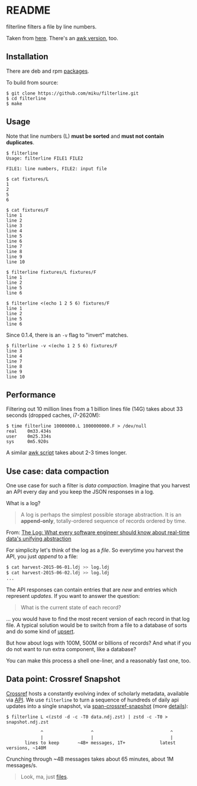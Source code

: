 # README

filterline filters a file by line numbers.

Taken from [here](http://unix.stackexchange.com/questions/209404/filter-file-by-line-number). There's an [awk version](https://gist.github.com/miku/bc8315b10413203b31de), too.

## Installation

There are deb and rpm [packages](https://github.com/miku/filterline/releases).

To build from source:

    $ git clone https://github.com/miku/filterline.git
    $ cd filterline
    $ make

## Usage

Note that line numbers (L) **must be sorted** and **must not contain duplicates**.

    $ filterline
    Usage: filterline FILE1 FILE2

    FILE1: line numbers, FILE2: input file

    $ cat fixtures/L
    1
    2
    5
    6

    $ cat fixtures/F
    line 1
    line 2
    line 3
    line 4
    line 5
    line 6
    line 7
    line 8
    line 9
    line 10

    $ filterline fixtures/L fixtures/F
    line 1
    line 2
    line 5
    line 6

    $ filterline <(echo 1 2 5 6) fixtures/F
    line 1
    line 2
    line 5
    line 6

Since 0.1.4, there is an `-v` flag to "invert" matches.

    $ filterline -v <(echo 1 2 5 6) fixtures/F
    line 3
    line 4
    line 7
    line 8
    line 9
    line 10

## Performance

Filtering out 10 million lines from a 1 billion lines file (14G) takes about 33
seconds (dropped caches, i7-2620M):

    $ time filterline 10000000.L 1000000000.F > /dev/null
    real    0m33.434s
    user    0m25.334s
    sys     0m5.920s

A similar [awk script](https://gist.github.com/miku/bc8315b10413203b31de) takes about 2-3 times longer.

## Use case: data compaction

One use case for such a filter is *data compaction*. Imagine that you harvest
an API every day and you keep the JSON responses in a log.

What is a log?

> A log is perhaps the simplest possible storage abstraction. It is an
  **append-only**, totally-ordered sequence of records ordered by time.

From: [The Log: What every software engineer should know about real-time data's unifying abstraction](https://engineering.linkedin.com/distributed-systems/log-what-every-software-engineer-should-know-about-real-time-datas-unifying)

For simplicity let's think of the log as a *file*. So everytime you harvest
the API, you just *append* to a file:

```sh
$ cat harvest-2015-06-01.ldj >> log.ldj
$ cat harvest-2015-06-02.ldj >> log.ldj
...
```

The API responses can contain entries that are *new* and entries which
represent *updates*. If you want to answer the question:

> What is the current state of each record?

... you would have to find the most recent version of each record in that log file. A
typical solution would be to switch from a file to a database of sorts and do
some kind of
[upsert](https://wiki.postgresql.org/wiki/UPSERT#.22UPSERT.22_definition).

But how about logs with 100M, 500M or billions of records? And what if you do
not want to run extra component, like a database?

You can make this process a shell one-liner, and a reasonably fast one, too.

## Data point: Crossref Snapshot

[Crossref](https://en.wikipedia.org/wiki/Crossref) hosts a constantly evolving
index of scholarly metadata, available via
[API](https://www.crossref.org/documentation/retrieve-metadata/rest-api/). We
use `filterline` to turn a sequence of hundreds of daily api updates into a
single snapshot, via
[span-crossref-snapshot](https://github.com/miku/span/blob/master/cmd/span-crossref-snapshot/main.go)
(more
[details](https://github.com/datasets/awesome-data/issues/284#issuecomment-405089255)):

```shell
$ filterline L <(zstd -d -c -T0 data.ndj.zst) | zstd -c -T0 > snapshot.ndj.zst

             ^                  ^                             ^
             |                  |                             |
       lines to keep       ~4B+ messages, 1T+             latest versions, ~140M
```

Crunching through ~4B messages takes about 65 minutes, about 1M messages/s.

> Look, ma, just [files](http://www.catb.org/~esr/writings/taoup/html/ch01s06.html).

